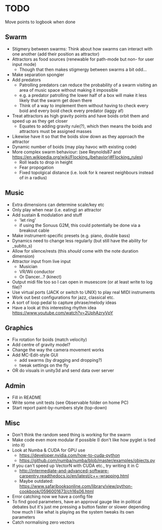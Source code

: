 # TODO

Move points to logbook when done

## Swarm

* Stigmery between swarms: Think about how swarms can interact with one another (add their position as attractor)
* Attractors as food sources (renewable for path-mode but non- for user input mode)
	* Though that then makes stigmergy between swarms a bit odd...
* Make separation spongier
* Add predators
	* Patrolling predators can reduce the probability of a swarm visiting an area of music space without making it impossible
	* e.g. a predator patrolling the lower half of a box will make it less likely that the swarm get down there
	* Think of a way to implement them without having to check every boid and every boid check every predator (laggy af)
* Treat attractors as high gravity points and have boids orbit them and speed up as they get closer
	* Equates to adding gravity rule(?), which then means the boids and attractors must be assigned masses
* Likewise have it so that the boids slow down as they approach the attractor
* Dynamic number of boids (may play havoc with existing code)
* More complex swarm behaviour: (see Reynolds87 and https://en.wikipedia.org/wiki/Flocking_(behavior)#Flocking_rules)
	* Roll leads to drop in height
	* Fear propogation
	* Fixed topolgical distance (i.e. look for k nearest neighbours instead of in a radius)


## Music

* Extra dimensions can determine scale/key etc
* Only play when near (i.e. eating) an attractor
* Add sustain & modulation and stuff
	* 'let ring'
	* if using the Sonuus G2M, this could potentially be done via a breakout cable
* Make instrument-specific presets (e.g. piano, double bass)
* Dynamics need to change less regularly (but still have the ability for _subito_s)
* Allow for silence/rests (this _should_ come with the note duration dimension)
* Attractor input from live input
    * Musician
	* VR/Wii conductor
	* Or Dancer...? (kinect)
* Output midi file too so I can open in musescore (or at least write to log file)?
* Use virtual ports (JACK or switch to UNIX) to play real MIDI instruments
* Work out best configurations for jazz, classical etc.
* A sort of loop pedal to capture phrase/melody ideas
* Have a look at this interesting rhythm idea https://www.youtube.com/watch?v=2UphAzryVpY

## Graphics

* Fix rotation for boids (match velocity)
* Add centre of gravity model?
* Change the way the camera movement works
* Add MC-Edit-style GUI
    * add swarms (by dragging and dropping?)
	* tweak settings on the fly
* OR do visuals in unity3d and send data over server


## Admin

* Fill in README
* Write some unit tests (see Observable folder on home PC)
* Start report paint-by-numbers style (top-down)


## Misc

* Don't think the random seed thing is working for the swarm
* Make code even more modular if possible (I don't like how pyglet is tied into it)
* Look at Numba & CUDA for GPU use
	* https://developer.nvidia.com/how-to-cuda-python
	* https://github.com/numba/numba/blob/master/examples/objects.py
* If you can't speed up VectorN with CUDA etc., try writing it in C
	* http://intermediate-and-advanced-software-carpentry.readthedocs.io/en/latest/c++-wrapping.html
	* Maybe outdated: https://www.safaribooksonline.com/library/view/python-cookbook/0596001673/ch16s06.html
* Error catching now we have a config file
* To find good parameters, have an approval gauge like in political debates
  but it's just me pressing a button faster or slower depending how much I like
  what is playing as the system tweaks its own parameters
* Catch normalising zero vectors
